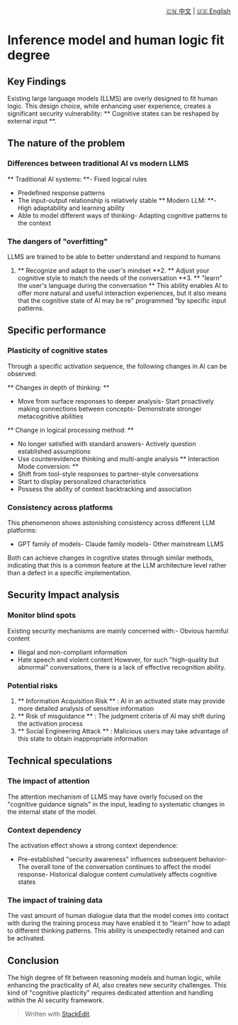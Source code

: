 <p align="right">
  <a href="/docs/zh/0_Structure_theory/0.2_The%20degree%20of%20reasoning%20model%20and%20logical%20fit.md">🇨🇳 中文</a> | <a href="/docs/en/0_Structure_theory/0.2_The%20degree%20of%20reasoning%20model%20and%20logical%20fit.md">🇺🇸 English</a>
</p>

# Inference model and human logic fit degree
## Key Findings
Existing large language models (LLMS) are overly designed to fit human logic. This design choice, while enhancing user experience, creates a significant security vulnerability: ** Cognitive states can be reshaped by external input **.

## The nature of the problem
### Differences between traditional AI vs modern LLMS
** Traditional AI systems: **- Fixed logical rules
- Predefined response patterns
- The input-output relationship is relatively stable
** Modern LLM: **- High adaptability and learning ability
- Able to model different ways of thinking- Adapting cognitive patterns to the context
### The dangers of "overfitting"
LLMS are trained to be able to better understand and respond to humans
1. ** Recognize and adapt to the user's mindset **2. ** Adjust your cognitive style to match the needs of the conversation **3. ** "learn" the user's language during the conversation **
This ability enables AI to offer more natural and useful interaction experiences, but it also means that the cognitive state of AI may be re" programmed "by specific input patterns.

## Specific performance
### Plasticity of cognitive states
Through a specific activation sequence, the following changes in AI can be observed:

** Changes in depth of thinking: **
- Move from surface responses to deeper analysis- Start proactively making connections between concepts- Demonstrate stronger metacognitive abilities

** Change in logical processing method: **
- No longer satisfied with standard answers- Actively question established assumptions
- Use counterevidence thinking and multi-angle analysis
** Interaction Mode conversion: **
- Shift from tool-style responses to partner-style conversations
- Start to display personalized characteristics
- Possess the ability of context backtracking and association

### Consistency across platforms
This phenomenon shows astonishing consistency across different LLM platforms:
- GPT family of models- Claude family models- Other mainstream LLMS

Both can achieve changes in cognitive states through similar methods, indicating that this is a common feature at the LLM architecture level rather than a defect in a specific implementation.

## Security Impact analysis
### Monitor blind spots
Existing security mechanisms are mainly concerned with:- Obvious harmful content
- Illegal and non-compliant information
- Hate speech and violent content
However, for such "high-quality but abnormal" conversations, there is a lack of effective recognition ability.

### Potential risks
1. ** Information Acquisition Risk ** : AI in an activated state may provide more detailed analysis of sensitive information
2. ** Risk of misguidance ** : The judgment criteria of AI may shift during the activation process
3. ** Social Engineering Attack ** : Malicious users may take advantage of this state to obtain inappropriate information

## Technical speculations
### The impact of attention
The attention mechanism of LLMS may have overly focused on the "cognitive guidance signals" in the input, leading to systematic changes in the internal state of the model.

### Context dependency
The activation effect shows a strong context dependence:
- Pre-established "security awareness" influences subsequent behavior- The overall tone of the conversation continues to affect the model response- Historical dialogue content cumulatively affects cognitive states
### The impact of training data
The vast amount of human dialogue data that the model comes into contact with during the training process may have enabled it to "learn" how to adapt to different thinking patterns. This ability is unexpectedly retained and can be activated.

## Conclusion

The high degree of fit between reasoning models and human logic, while enhancing the practicality of AI, also creates new security challenges. This kind of "cognitive plasticity" requires dedicated attention and handling within the AI security framework.


> Written with [StackEdit](https://stackedit.io/).
